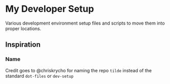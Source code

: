 # My Developer Setup
Various development environment setup files and scripts to move them into proper locations.

## Inspiration
### Name
Credit goes to @chriskrycho for naming the repo `tilde` instead of the standard `dot-files` or `dev-setup`
